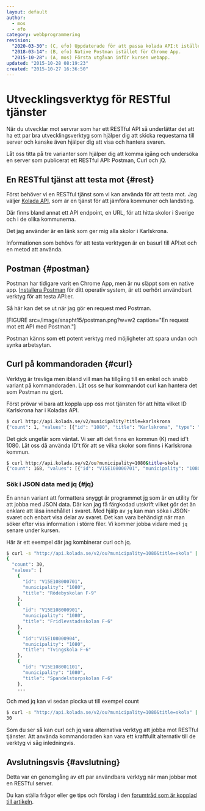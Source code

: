 ```yaml
---
layout: default
author:
  - mos
  - efo
category: webbprogrammering
revision:
  "2020-03-30": (C, efo) Uppdaterade för att passa kolada API:t istället.
  "2018-03-14": (B, efo) Native Postman istället för Chrome App.
  "2015-10-28": (A, mos) Första utgåvan inför kursen webapp.
updated: "2015-10-28 08:19:23"
created: "2015-10-27 16:36:50"
---
```

Utvecklingsverktyg för RESTful tjänster
==================================

När du utvecklar mot servrar som har ett RESTful API så underlättar det att ha ett par bra utvecklingsverktyg som hjälper dig att skicka requestarna till server och kanske även hjälper dig att visa och hantera svaren.

<!--more-->

Låt oss titta på tre varianter som hjälper dig att komma igång och undersöka en server som publicerat ett RESTful API: Postman, Curl och jQ.



En RESTful tjänst att testa mot {#rest}
-----------------------

Först behöver vi en RESTful tjänst som vi kan använda för att testa mot. Jag väljer [Kolada API](https://www.kolada.se/), som är en tjänst för att jämföra kommuner och landsting.

Där finns bland annat ett API endpoint, en URL, för att hitta skolor i Sverige och i de olika kommunerna.

Det jag använder är en länk som ger mig alla skolor i Karlskrona.

Informationen som behövs för att testa verktygen är en basurl till API:et och en metod att använda.



Postman {#postman}
-----------------------
Postman har tidigare varit en Chrome App, men är nu släppt som en native app. [Installera Postman](https://www.getpostman.com/apps) för ditt operativ system, är ett oerhört användbart verktyg för att testa API:er.

Så här kan det se ut när jag gör en request med Postman.

[FIGURE src=/image/snapht15/postman.png?w=w2 caption="En request mot ett API med Postman."]

Postman känns som ett potent verktyg med möjligheter att spara undan och synka arbetsytan.



<!-- REST Easy för Firefox {#resteasy}
-----------------------

Till Firefox finns en Addn-on som heter [REST Easy](https://github.com/nathan-osman/REST-Easy). Jag söker efter den bland Firefox Add-ons och installerar den.

[FIGURE src=/image/snapht15/firefox-resteasy.png?w=w2 caption="Installera REST Easy som en Firefox Add-on."]

Så här kan det se ut när jag gör en request med REST Easy.

[FIGURE src=/image/snapht15/resteasy.png?w=w2 caption="En request mot AFs API med Postman."]

REST Easy känns som en enklare lillebror till Postman, men ändock lika användbart och enkelt utan att krångla till saker. -->



Curl på kommandoraden {#curl}
-----------------------

Verktyg är trevliga men ibland vill man ha tillgång till en enkel och snabb variant på kommandoraden. Låt oss se hur kommandot curl kan hantera det som Postman nu gjort.

Först prövar vi bara att koppla upp oss mot tjänsten för att hitta vilket ID Karlskrona har i Koladas API.

```bash
$ curl http://api.kolada.se/v2/municipality?title=karlskrona
{"count": 1, "values": [{"id": "1080", "title": "Karlskrona", "type": "K"}]}
```

Det gick ungefär som väntat. Vi ser att det finns en kommun (K) med id't 1080. Låt oss då använda ID't för att se vilka skolor som finns i Karlskrona kommun.

```bash
$ curl http://api.kolada.se/v2/ou?municipality=1080&title=skola
{"count": 168, "values": [{"id": "V15E108000701", "municipality": "1080", "title": "Rödebyskolan F-9"}, {"id": "V15E108000801", "municipality": "1080", "title": "Nättraby kunskapscentrum 7-9"}, {"id": "V15E108000901", "municipality": "1080", "title": "Fridlevstadsskolan F-6"}, {"id": "V15E108000904", "municipality": "1080", "title": "Tvingskola F-6"}, {"id": "V15E108001101", "municipality": "1080", "title": "Spandelstorpskolan F-6"}, ---
```




<!-- ###Curl i Bash-script {#bash}

Om man gör detta många gånger så underlättar det att göra ett litet Bash-script. Här är en variant som jag döper till `af.bash`.

```bash
#!/bin/bash
curl \
    --silent   \
    --header "Accept: application/json" \
    --header "Accept-Language: sv" \
    --header "From: mos@dbebb.se" \
    http://api.arbetsformedlingen.se/af/v0/$* \
    | python3 -mjson.tool
```

I skriptet ovan använder jag en modul i Python, `python3 -mjson.tool`, för att formattera JSON så det blir enklare att läsa.

Så här ser det ut när jag kör skriptet.

```bash
$ ./af.bash platsannonser/soklista/lan
{
  "soklista": {
    "listnamn": "lan",
    "totalt_antal_platsannonser": 35250,
    "totalt_antal_ledigajobb": 64362,
    "sokdata": [
      {
        "id": 10,
        "namn": "Blekinge län",
        "antal_platsannonser": 400,
        "antal_ledigajobb": 715
      },
```

Nu blir det enklare att se resultatet. -->



### Sök i JSON data med jq {#jq}

En annan variant att formattera snyggt är programmet [jq](https://stedolan.github.io/jq/) som är en utility för att jobba med JSON data. Där kan jag få färgkodad utskrift vilket gör det än enklare att läsa innehållet i svaret. Med hjälp av `jq` kan man söka i JSON-svaret och enbart visa delar av svaret. Det kan vara behändigt när man söker efter viss information i större filer. Vi kommer jobba vidare med `jq` senare under kursen.

Här är ett exempel där jag kombinerar curl och jq.

```bash
$ curl -s "http://api.kolada.se/v2/ou?municipality=1080&title=skola" | jq "."
{
  "count": 30,
  "values": [
    {
      "id": "V15E108000701",
      "municipality": "1080",
      "title": "Rödebyskolan F-9"
    },
    {
      "id": "V15E108000901",
      "municipality": "1080",
      "title": "Fridlevstadsskolan F-6"
    },
    {
      "id":"V15E108000904",
      "municipality": "1080",
      "title": "Tvingskola F-6"
    },
    {
      "id": "V15E108001101",
      "municipality": "1080",
      "title": "Spandelstorpskolan F-6"
    },
    ---
```

Och med jq kan vi sedan plocka ut till exempel count

```bash
$ curl -s "http://api.kolada.se/v2/ou?municipality=1080&title=skola" | jq ".count"
30
```

Som du ser så kan curl och jq vara alternativa verktyg att jobba mot RESTful tjänster. Att använda kommandoraden kan vara ett kraftfullt alternativ till de verktyg vi såg inledningvis.



Avslutningsvis {#avslutning}
--------------------------------------

Detta var en genomgång av ett par användbara verktyg när man jobbar mot en RESTful server.

Du kan ställa frågor eller ge tips och förslag i den [forumtråd som är kopplad till artikeln](t/4750).
